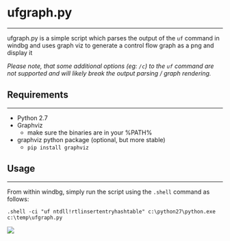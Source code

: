 # ufgraph.py #
----------

ufgraph.py is a simple script which parses the output of the `uf` command in windbg and uses graph viz to generate a control flow graph as a png and display it

*Please note, that some additional options (eg: `/c`) to the `uf` command are not supported and will likely break the output parsing / graph rendering.*

## Requirements ##
----------

 * Python 2.7
 * Graphviz
   * make sure the binaries are in your %PATH%
 * graphviz python package (optional, but more stable)
   * `pip install graphviz`

## Usage ##
----------

From within windbg, simply run the script using the `.shell` command as follows:

`.shell -ci "uf ntdll!rtlinsertentryhashtable" c:\python27\python.exe c:\temp\ufgraph.py`


![](https://raw.githubusercontent.com/bfosterjr/ufgraph/master/example.png)

